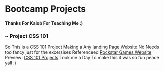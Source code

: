 <h1>Bootcamp Projects</h1>

<h4>Thanks For Kalob For Teaching Me :)</h4>

<h3>~ Project CSS 101</h3>
<p>So This is a CSS 101 Project Making a Any landing Page Website No Needs too fancy just for the excersises Referenceed <a href="https://rockstargames.com/" target="_blank">Rockstar Games Website</a> Preview: <a href="https://retiortuk.github.io/BootCamp-Projects/" target="_blank">CSS 101 Projects</a> Took me a Day To make this it was so fun peace yall :)</p>
